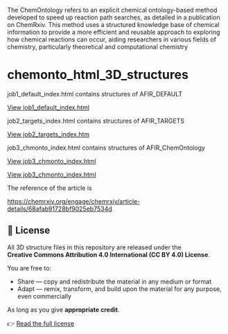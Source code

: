The ChemOntology refers to an explicit chemical ontology-based method developed to speed up reaction path searches, 
as detailed in a publication on ChemRxiv. This method uses a structured knowledge base of chemical information to provide a more efficient and reusable approach to exploring how chemical reactions can occur, 
aiding researchers in various fields of chemistry, particularly theoretical and computational chemistry


# chemonto_html_3D_structures

job1_default_index.html contains structures of AFIR_DEFAULT

[View job1_default_index.html](https://rawcdn.githack.com/ChemOntology-AFIR/chemonto_html_3D_structures/main/job1_default_index.html)

job2_targets_index.html contains structures of AFIR_TARGETS

[View job2_targets_index.htm](https://rawcdn.githack.com/ChemOntology-AFIR/chemonto_html_3D_structures/main/job2_targets_index.html)

job3_chmonto_index.html contains structures of AFIR_ChemOntology

[View job3_chmonto_index.html](https://rawcdn.githack.com/ChemOntology-AFIR/chemonto_html_3D_structures/main/job3_chmonto_index.html)

[View job3_chmonto_index.html](https://raw.githubusercontent.com/ChemOntology-AFIR/chemonto_html_3D_structures/main/job3_chmonto_index.html)

The  reference of the article is

https://chemrxiv.org/engage/chemrxiv/article-details/68afab91728bf9025eb7534d

## 📜 License

All 3D structure files in this repository are released under the  
**Creative Commons Attribution 4.0 International (CC BY 4.0) License**.  

You are free to:  
- Share — copy and redistribute the material in any medium or format  
- Adapt — remix, transform, and build upon the material for any purpose, even commercially  

As long as you give **appropriate credit**.  

👉 [Read the full license](LICENSE) 
